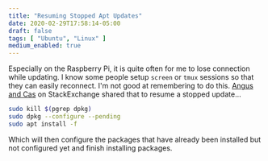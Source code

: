 ```yaml
---
title: "Resuming Stopped Apt Updates"
date: 2020-02-29T17:58:14-05:00
draft: false
tags: [ "Ubuntu", "Linux" ]
medium_enabled: true
---
```


Especially on the Raspberry Pi, it is quite often for me to lose connection while updating. I know some people setup `screen` or `tmux` sessions so that they can easily reconnect. I'm not good at remembering to do this. [Angus and Cas](https://unix.stackexchange.com/a/46546) on StackExchange shared that to resume a stopped update...

```bash
sudo kill $(pgrep dpkg)
sudo dpkg --configure --pending
sudo apt install -f
```

Which will then configure the packages that have already been installed but not configured yet and finish installing packages.